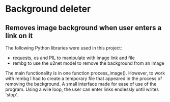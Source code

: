 # Background deleter


## Removes image background when user enters a link on it

The following Python libraries were used in this project:
* requests, os and PIL to manipulate with image link and file
* rembg to use the u2net model to remove the background from an image

The main functionality is in one function process_image(). However, to work with rembg I had to create a temporary file that appeared in the process of removing the background.
A small interface made for ease of use of the program. Using a wile loop, the user can enter links endlessly until writes 'stop'.
